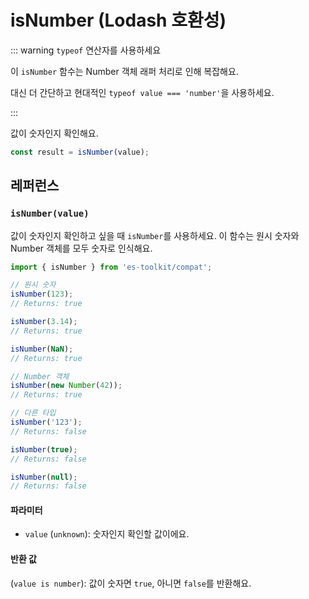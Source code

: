 # isNumber (Lodash 호환성)

::: warning `typeof` 연산자를 사용하세요

이 `isNumber` 함수는 Number 객체 래퍼 처리로 인해 복잡해요.

대신 더 간단하고 현대적인 `typeof value === 'number'`을 사용하세요.

:::

값이 숫자인지 확인해요.

```typescript
const result = isNumber(value);
```

## 레퍼런스

### `isNumber(value)`

값이 숫자인지 확인하고 싶을 때 `isNumber`를 사용하세요. 이 함수는 원시 숫자와 Number 객체를 모두 숫자로 인식해요.

```typescript
import { isNumber } from 'es-toolkit/compat';

// 원시 숫자
isNumber(123);
// Returns: true

isNumber(3.14);
// Returns: true

isNumber(NaN);
// Returns: true

// Number 객체
isNumber(new Number(42));
// Returns: true

// 다른 타입
isNumber('123');
// Returns: false

isNumber(true);
// Returns: false

isNumber(null);
// Returns: false
```

#### 파라미터

- `value` (`unknown`): 숫자인지 확인할 값이에요.

#### 반환 값

(`value is number`): 값이 숫자면 `true`, 아니면 `false`를 반환해요.
